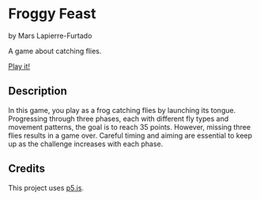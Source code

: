 # Froggy Feast
by Mars Lapierre-Furtado

A game about catching flies.

[Play it!](https://marslf.github.io/cart253/Assignments/frogfrogfrog/)

## Description
In this game, you play as a frog catching flies by launching its tongue. Progressing through three phases, each with different fly types and movement patterns, the goal is to reach 35 points. However, missing three flies results in a game over. Careful timing and aiming are essential to keep up as the challenge increases with each phase.

## Credits

This project uses [p5.js](https://p5js.org).
